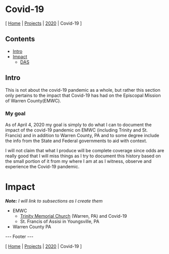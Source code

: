 # Covid-19

[ [Home](EMWCnotes\README.md) | [Projects](..\..\projects\README.md) | [2020](..\2020\README.md) | Covid-19 ]

## Contents

- [Intro](#intro)
- [Impact](#impact)
  - [DAS](#das)

## Intro

This is not about the covid-19 pandemic as a whole, but rather this section only pertains to the impact that Covid-19 has had on the Episcopal Mission of Warren County(EMWC).

### My goal

As of April 4, 2020 my goal is simply to do what I can to document the impact of the covid-19 pandemic on EMWC (including Trinity and St. Francis) and in addition to Warren County, PA and to some degree include the info from the State and Federal governments to aid with context.

I will not claim that what I produce will be complete coverage since odds are really good that I will miss things as I try to document this history based on the small portion of it from my where I am at as I witness, observe and experience the Covid-19 pandemic.


# Impact

***Note:*** *I will link to subsections as I create them*

- EMWC
  - [Trinity Memorial Church](TMC-C19/README.md) (Warren, PA) and Covid-19
  - St. Francis of Assisi in Youngsville, PA
- Warren County PA

--- Footer ---

[ [Home](..\..\..\emwcnotes\README.md) | [Projects](..\..\projects\README.md) | [2020](..\2020\README.md) | Covid-19 ]
